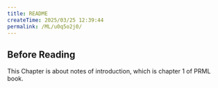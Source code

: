 ```yaml
---
title: README
createTime: 2025/03/25 12:39:44
permalink: /ML/u0q5o2j0/
---
```

## Before Reading
This Chapter is about notes of introduction, which is chapter 1 of PRML book.
